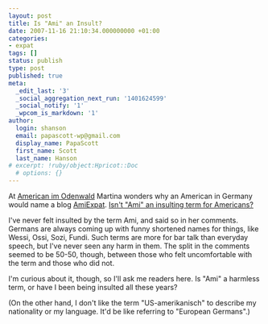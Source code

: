```yaml
---
layout: post
title: Is "Ami" an Insult?
date: 2007-11-16 21:10:34.000000000 +01:00
categories:
- expat
tags: []
status: publish
type: post
published: true
meta:
  _edit_last: '3'
  _social_aggregation_next_run: '1401624599'
  _social_notify: '1'
  _wpcom_is_markdown: '1'
author:
  login: shanson
  email: papascott-wp@gmail.com
  display_name: PapaScott
  first_name: Scott
  last_name: Hanson
# excerpt: !ruby/object:Hpricot::Doc
  # options: {}
---
```

<p>At <a href="http://martinamr.blogspot.com/">American im Odenwald</a> Martina wonders why an American in Germany would name a blog <a href="http://www.amiexpat.com/">AmiExpat</a>. <a href="http://martinamr.blogspot.com/2007/11/amis.html">Isn't "Ami" an insulting term for Americans?</a></p>
<p>I've never felt insulted by the term Ami, and said so in her comments. Germans are always coming up with funny shortened names for things, like Wessi, Ossi, Sozi, Fundi. Such terms are more for bar talk than everyday speech, but I've never seen any harm in them. The split in the comments seemed to be 50-50, though, between those who felt uncomfortable with the term and those who did not.</p>
<p>I'm curious about it, though, so I'll ask me readers here. Is "Ami" a harmless term, or have I been being insulted all these years?</p>
<p>(On the other hand, I don't like the term "US-amerikanisch" to describe my nationality or my language. It'd be like referring to "European Germans".)</p>

